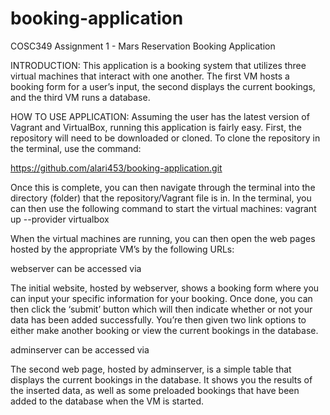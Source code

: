 # booking-application

COSC349 Assignment 1 - Mars Reservation Booking Application

INTRODUCTION:
This application is a booking system that utilizes three virtual machines that interact with one another. 
The first VM hosts a booking form for a user’s input, the second displays the current bookings, and the third VM runs a database.

HOW TO USE APPLICATION:
Assuming the user has the latest version of Vagrant and VirtualBox, running this application is fairly easy. First, the repository will need to be downloaded or cloned. To clone the repository in the terminal, use the command: 

https://github.com/alari453/booking-application.git

Once this is complete, you can then navigate through the terminal into the directory (folder) that the repository/Vagrant file is in. In the terminal, you can then use the following command to start the virtual machines: 
	vagrant up --provider virtualbox

When the virtual machines are running, you can then open the web pages hosted by the appropriate VM’s by the following URLs:

webserver can be accessed via

The initial website, hosted by webserver, shows a booking form where you can input your specific information for your booking. Once done, you can then click the ‘submit’ button which will then indicate whether or not your data has been added successfully. You’re then given two link options to either make another booking or view the current bookings in the database.

adminserver can be accessed via 
		 	 	 		
The second web page, hosted by adminserver, is a simple table that displays the current bookings in the database. It shows you the results of the inserted data, as well as some preloaded bookings that have been added to the database when the VM is started.
